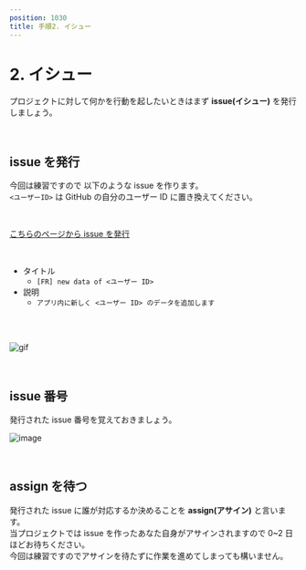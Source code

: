 ```yaml
---
position: 1030
title: 手順2. イシュー
---
```


# 2. イシュー

プロジェクトに対して何かを行動を起したいときはまず **issue(イシュー)** を発行しましょう。

<br />

## issue を発行

今回は練習ですので 以下のような issue を作ります。  
`<ユーザーID>` は GitHub の自分のユーザー ID に置き換えてください。

<br />

<a href="https://github.com/rubydog-jp/honey/issues" class='mybtn'>こちらのページから issue を発行</a>

<br />

- タイトル
  - `[FR] new data of <ユーザー ID>`
- 説明
  - `アプリ内に新しく <ユーザー ID> のデータを追加します`

<br />

<br />

![gif](/gif/issue.gif)

<br />

## issue 番号

発行された issue 番号を覚えておきましょう。

![image](/gif/issue_number.png)

<br />

## assign を待つ

発行された issue に誰が対応するか決めることを **assign(アサイン)** と言います。  
当プロジェクトでは issue を作ったあなた自身がアサインされますので 0~2 日ほどお待ちください。  
今回は練習ですのでアサインを待たずに作業を進めてしまっても構いません。
